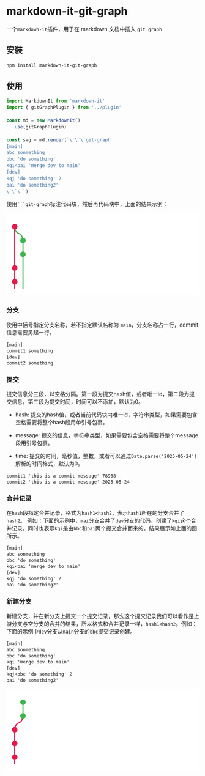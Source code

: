 # markdown-it-git-graph

一个`markdown-it`插件，用于在 markdown 文档中插入 `git graph`

## 安装

```bash
npm install markdown-it-git-graph
```

## 使用

```ts
import MarkdownIt from 'markdown-it'
import { gitGraphPlugin } from '../plugin'

const md = new MarkdownIt()
  .use(gitGraphPlugin)

const svg = md.render(`\`\`\`git-graph
[main]
abc sonmething
bbc 'do something'
kqi<bai 'merge dev to main'
[dev]
kqj 'do something' 2
bai 'do something2'
\`\`\``)
```

使用` ```git-graph `标注代码块，然后再代码块中，上面的结果示例：

![merge](docs/images/merge.svg)

### 分支

使用中括号指定分支名称，若不指定默认名称为 `main`，分支名称占一行，commit信息需要另起一行。

```git-graph
[main]
commit1 something
[dev]
commit2 something
```

### 提交

提交信息分三段，以空格分隔。第一段为提交hash值，或者唯一id，第二段为提交信息，第三段为提交时间，时间可以不添加，默认为0。

- hash: 提交的hash值，或者当前代码块内唯一id，字符串类型，如果需要包含空格需要将整个hash段用单引号包裹。

- message: 提交的信息，字符串类型，如果需要包含空格需要将整个message段用引号包裹。

- time: 提交的时间，毫秒值，整数，或者可以通过`Date.parse('2025-05-24')`解析的时间格式，默认为0。

```git-graph
commit1 'this is a commit message' 78968
commit2 'this is a commit message' 2025-05-24
```

### 合并记录

在`hash`段指定合并记录，格式为`hash1<hash2`，表示`hash1`所在的分支合并了`hash2`。 例如：下面的示例中，`mai`分支合并了`dev`分支的代码，创建了`kqi`这个合并记录。同时也表示`kqi`是由`bbc`和`bai`两个提交合并而来的。结果展示如上面的图所示。

```git-graph
[main]
abc sonmething
bbc 'do something'
kqi<bai 'merge dev to main'
[dev]
kqj 'do something' 2
bai 'do something2'
```

### 新建分支

新建分支，并在新分支上提交一个提交记录，那么这个提交记录我们可以看作是上游分支与空分支的合并的结果，所以格式和合并记录一样，`hash1<hash2`。例如：下面的示例中`dev`分支从`main`分支的`bbc`提交记录创建。

```git-graph
[main]
abc sonmething
bbc 'do something'
kqi 'merge dev to main'
[dev]
kqj<bbc 'do something' 2
bai 'do something2'
```

![merge](./docs/images/checkout.svg)

